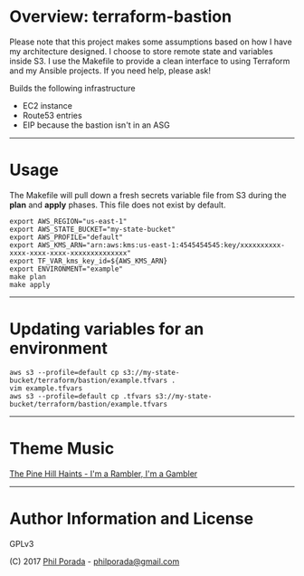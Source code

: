 # Overview: terraform-bastion

Please note that this project makes some assumptions based on how I have my architecture designed. I choose to store remote state and variables inside S3. I use the Makefile to provide a clean interface to using Terraform and my Ansible projects. If you need help, please ask!

Builds the following infrastructure

* EC2 instance
* Route53 entries
* EIP because the bastion isn't in an ASG

- - - -
# Usage
The Makefile will pull down a fresh secrets variable file from S3 during the **plan** and **apply** phases. This file does not exist by default.

    export AWS_REGION="us-east-1"
    export AWS_STATE_BUCKET="my-state-bucket"
    export AWS_PROFILE="default"
    export AWS_KMS_ARN="arn:aws:kms:us-east-1:4545454545:key/xxxxxxxxxx-xxxx-xxxx-xxxx-xxxxxxxxxxxxxx"
    export TF_VAR_kms_key_id=${AWS_KMS_ARN}
    export ENVIRONMENT="example"
    make plan
    make apply

- - - -
# Updating variables for an environment


    aws s3 --profile=default cp s3://my-state-bucket/terraform/bastion/example.tfvars .
    vim example.tfvars
    aws s3 --profile=default cp .tfvars s3://my-state-bucket/terraform/bastion/example.tfvars

- - - -
# Theme Music
[The Pine Hill Haints - I'm a Rambler, I'm a Gambler](https://www.youtube.com/watch?v=JMLJv7vptyA)

- - - -
# Author Information and License
GPLv3

(C) 2017 [Phil Porada](https://philporada.com) - philporada@gmail.com

